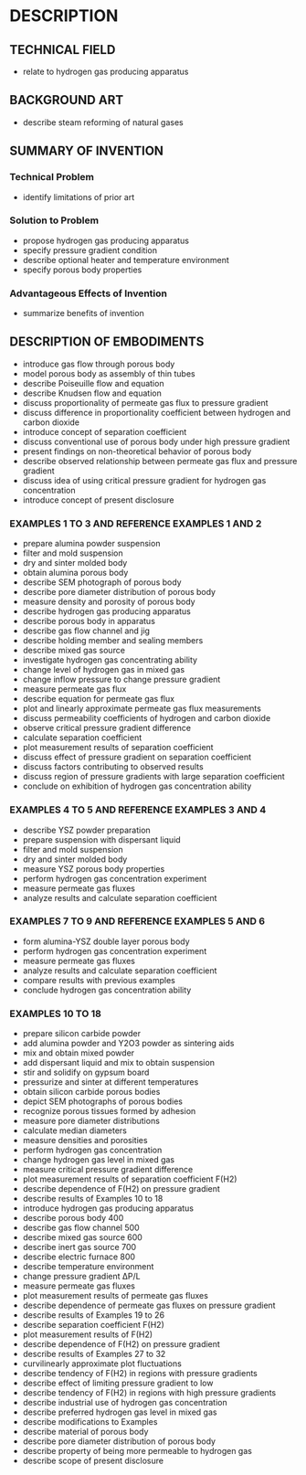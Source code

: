 # DESCRIPTION

## TECHNICAL FIELD

- relate to hydrogen gas producing apparatus

## BACKGROUND ART

- describe steam reforming of natural gases

## SUMMARY OF INVENTION

### Technical Problem

- identify limitations of prior art

### Solution to Problem

- propose hydrogen gas producing apparatus
- specify pressure gradient condition
- describe optional heater and temperature environment
- specify porous body properties

### Advantageous Effects of Invention

- summarize benefits of invention

## DESCRIPTION OF EMBODIMENTS

- introduce gas flow through porous body
- model porous body as assembly of thin tubes
- describe Poiseuille flow and equation
- describe Knudsen flow and equation
- discuss proportionality of permeate gas flux to pressure gradient
- discuss difference in proportionality coefficient between hydrogen and carbon dioxide
- introduce concept of separation coefficient
- discuss conventional use of porous body under high pressure gradient
- present findings on non-theoretical behavior of porous body
- describe observed relationship between permeate gas flux and pressure gradient
- discuss idea of using critical pressure gradient for hydrogen gas concentration
- introduce concept of present disclosure

### EXAMPLES 1 TO 3 AND REFERENCE EXAMPLES 1 AND 2

- prepare alumina powder suspension
- filter and mold suspension
- dry and sinter molded body
- obtain alumina porous body
- describe SEM photograph of porous body
- describe pore diameter distribution of porous body
- measure density and porosity of porous body
- describe hydrogen gas producing apparatus
- describe porous body in apparatus
- describe gas flow channel and jig
- describe holding member and sealing members
- describe mixed gas source
- investigate hydrogen gas concentrating ability
- change level of hydrogen gas in mixed gas
- change inflow pressure to change pressure gradient
- measure permeate gas flux
- describe equation for permeate gas flux
- plot and linearly approximate permeate gas flux measurements
- discuss permeability coefficients of hydrogen and carbon dioxide
- observe critical pressure gradient difference
- calculate separation coefficient
- plot measurement results of separation coefficient
- discuss effect of pressure gradient on separation coefficient
- discuss factors contributing to observed results
- discuss region of pressure gradients with large separation coefficient
- conclude on exhibition of hydrogen gas concentration ability

### EXAMPLES 4 TO 5 AND REFERENCE EXAMPLES 3 AND 4

- describe YSZ powder preparation
- prepare suspension with dispersant liquid
- filter and mold suspension
- dry and sinter molded body
- measure YSZ porous body properties
- perform hydrogen gas concentration experiment
- measure permeate gas fluxes
- analyze results and calculate separation coefficient

### EXAMPLES 7 TO 9 AND REFERENCE EXAMPLES 5 AND 6

- form alumina-YSZ double layer porous body
- perform hydrogen gas concentration experiment
- measure permeate gas fluxes
- analyze results and calculate separation coefficient
- compare results with previous examples
- conclude hydrogen gas concentration ability

### EXAMPLES 10 TO 18

- prepare silicon carbide powder
- add alumina powder and Y2O3 powder as sintering aids
- mix and obtain mixed powder
- add dispersant liquid and mix to obtain suspension
- stir and solidify on gypsum board
- pressurize and sinter at different temperatures
- obtain silicon carbide porous bodies
- depict SEM photographs of porous bodies
- recognize porous tissues formed by adhesion
- measure pore diameter distributions
- calculate median diameters
- measure densities and porosities
- perform hydrogen gas concentration
- change hydrogen gas level in mixed gas
- measure critical pressure gradient difference
- plot measurement results of separation coefficient F(H2)
- describe dependence of F(H2) on pressure gradient
- describe results of Examples 10 to 18
- introduce hydrogen gas producing apparatus
- describe porous body 400
- describe gas flow channel 500
- describe mixed gas source 600
- describe inert gas source 700
- describe electric furnace 800
- describe temperature environment
- change pressure gradient ΔP/L
- measure permeate gas fluxes
- plot measurement results of permeate gas fluxes
- describe dependence of permeate gas fluxes on pressure gradient
- describe results of Examples 19 to 26
- describe separation coefficient F(H2)
- plot measurement results of F(H2)
- describe dependence of F(H2) on pressure gradient
- describe results of Examples 27 to 32
- curvilinearly approximate plot fluctuations
- describe tendency of F(H2) in regions with pressure gradients
- describe effect of limiting pressure gradient to low
- describe tendency of F(H2) in regions with high pressure gradients
- describe industrial use of hydrogen gas concentration
- describe preferred hydrogen gas level in mixed gas
- describe modifications to Examples
- describe material of porous body
- describe pore diameter distribution of porous body
- describe property of being more permeable to hydrogen gas
- describe scope of present disclosure

